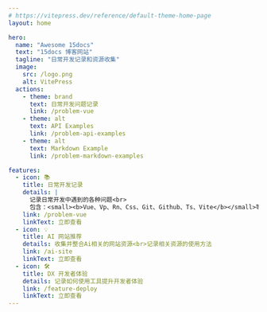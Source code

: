 ```yaml
---
# https://vitepress.dev/reference/default-theme-home-page
layout: home

hero:
  name: "Awesome 15docs"
  text: "15docs 博客网站"
  tagline: "日常开发记录和资源收集"
  image:
    src: /logo.png
    alt: VitePress
  actions:
    - theme: brand
      text: 日常开发问题记录
      link: /problem-vue
    - theme: alt
      text: API Examples
      link: /problem-api-examples
    - theme: alt
      text: Markdown Example
      link: /problem-markdown-examples

features:
  - icon: 📚
    title: 日常开发记录
    details: |
      记录日常开发中遇到的各种问题<br>
      包含：<small><b>Vue、Vp、Rn、Css、Git、Github、Ts、Vite</b></small>等
    link: /problem-vue
    linkText: 立即查看
  - icon: 💡
    title: AI 网站推荐
    details: 收集并整合Ai相关的网站资源<br>记录相关资源的使用方法
    link: /ai-site
    linkText: 立即查看
  - icon: 🛠
    title: DX 开发者体验
    details: 记录如何使用工具提升开发者体验
    link: /feature-deploy
    linkText: 立即查看
---
```


